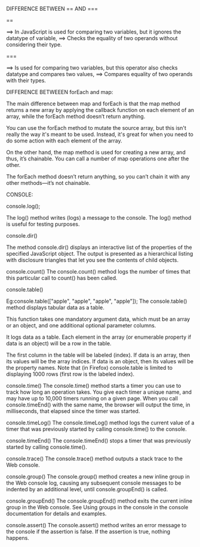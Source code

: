 DIFFERENCE BETWEEN == AND ===

==

==> In JavaScript is used for comparing two variables, but it ignores the datatype of variable,
==> Checks the equality of two operands without considering their type.

===

==> Is used for comparing two variables, but this operator also checks datatype and compares two values,
==> Compares equality of two operands with their types.

DIFFERENCE BETWEEEN forEach and map:

The main difference between map and forEach is that the map method returns a new array by applying the callback function on each element of an array, while the forEach method doesn’t return anything.

You can use the forEach method to mutate the source array, but this isn't really the way it's meant to be used. Instead, it's great for when you need to do some action with each element of the array.

On the other hand, the map method is used for creating a new array, and thus, it’s chainable. You can call a number of map operations one after the other.

The forEach method doesn’t return anything, so you can’t chain it with any other methods—it’s not chainable.

CONSOLE:

console.log();

The log() method writes (logs) a message to the console.
The log() method is useful for testing purposes.

console.dir()

The method console.dir() displays an interactive list of the properties of the specified JavaScript object. The output is presented as a hierarchical listing with disclosure triangles that let you see the contents of child objects.

console.count()
The console.count() method logs the number of times that this particular call to count() has been called.

console.table()

Eg:console.table(["apple", "apple", "apple", "apple"]);
The console.table() method displays tabular data as a table.

This function takes one mandatory argument data, which must be an array or an object, and one additional optional parameter columns.

It logs data as a table. Each element in the array (or enumerable property if data is an object) will be a row in the table.

The first column in the table will be labeled (index). If data is an array, then its values will be the array indices. If data is an object, then its values will be the property names. Note that (in Firefox) console.table is limited to displaying 1000 rows (first row is the labeled index).

console.time()
The console.time() method starts a timer you can use to track how long an operation takes. You give each timer a unique name, and may have up to 10,000 timers running on a given page. When you call console.timeEnd() with the same name, the browser will output the time, in milliseconds, that elapsed since the timer was started.

console.timeLog()
The console.timeLog() method logs the current value of a timer that was previously started by calling console.time() to the console.

console.timeEnd()
The console.timeEnd() stops a timer that was previously started by calling console.time().

console.trace()
The console.trace() method outputs a stack trace to the Web console.

console.group()
The console.group() method creates a new inline group in the Web console log, causing any subsequent console messages to be indented by an additional level, until console.groupEnd() is called.

console.groupEnd()
The console.groupEnd() method exits the current inline group in the Web console. See Using groups in the console in the console documentation for details and examples.

console.assert()
The console.assert() method writes an error message to the console if the assertion is false. If the assertion is true, nothing happens.
